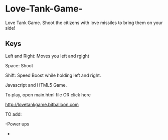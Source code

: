 Love-Tank-Game-
===============

Love Tank Game.  Shoot the citizens with love missiles to bring them on your side!

Keys
---
Left and Right: Moves you left and rgight

Space: Shoot

Shift: Speed Boost while holding left and right.

Javascript and HTML5 Game.

To play, open main.html file OR click here

http://lovetankgame.bitballoon.com

TO add:

-Power ups

-
